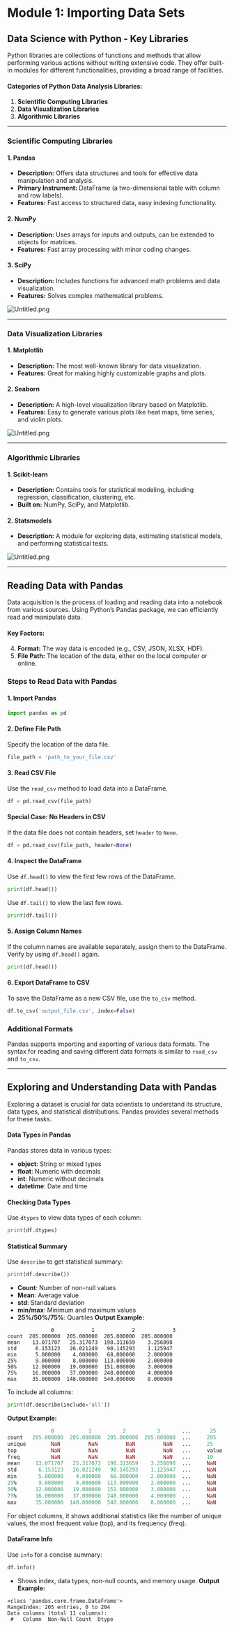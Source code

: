 

# Module 1: Importing Data Sets
## Data Science with Python - Key Libraries
Python libraries are collections of functions and methods that allow performing various actions without writing extensive code. They offer built-in modules for different functionalities, providing a broad range of facilities.
#### Categories of Python Data Analysis Libraries:
1. **Scientific Computing Libraries**
2. **Data Visualization Libraries**
3. **Algorithmic Libraries**

___
### Scientific Computing Libraries
#### 1. **Pandas**
- **Description:** Offers data structures and tools for effective data manipulation and analysis.
- **Primary Instrument:** DataFrame (a two-dimensional table with column and row labels).
- **Features:** Fast access to structured data, easy indexing functionality.
#### 2. **NumPy**
- **Description:** Uses arrays for inputs and outputs, can be extended to objects for matrices.
- **Features:** Fast array processing with minor coding changes.
#### 3. **SciPy**
- **Description:** Includes functions for advanced math problems and data visualization.
- **Features:** Solves complex mathematical problems.

![Untitled.png](https://prod-files-secure.s3.us-west-2.amazonaws.com/03e82b26-cccb-4906-bb56-adabcbdc0655/997ac361-58a8-4f04-bb0f-79fea4baa761/Untitled.png?X-Amz-Algorithm=AWS4-HMAC-SHA256&X-Amz-Content-Sha256=UNSIGNED-PAYLOAD&X-Amz-Credential=ASIAZI2LB466UGNOQPN4%2F20250206%2Fus-west-2%2Fs3%2Faws4_request&X-Amz-Date=20250206T191145Z&X-Amz-Expires=3600&X-Amz-Security-Token=IQoJb3JpZ2luX2VjEEsaCXVzLXdlc3QtMiJGMEQCIFmhlw9HB26j%2FZ%2Fi5JuptAMbBZhCDDFh7XphlR6rRwhtAiB9tgc1Z4yRcWsCNr%2BxI6dOqxmdqveOf3EnvWsX%2FkU05Cr%2FAwhjEAAaDDYzNzQyMzE4MzgwNSIMLjo4Y1muu6YCdpDjKtwDI%2Bm4JyjVfMX1QMpmLYwOit6QxN1cwO2%2FRX8N%2F0u0oZj%2BJUyxhtMmeyKMRspMSqM7YY3%2FuR5eSez81WqijM5DyXih3o9z0JJKYPfszvDaupJ5uGo7Ymy%2FCanOTBnAqcO2mgZ%2BUTYcXDWVTsJDc87mihL1Lpa9Hy9O2Z3p%2FX6sD2nzkTFW1EJFrU%2FP8pkHOhCP5fcral6AOh53IwxAiYpKuR8YgDTO%2Bi%2BtqEhwpxCL9I8KS7n8hEduIJNIhlQlBFXhkxZws4PeyA7xJl563X5WEV%2Bml%2BIasBrJ9C0qWrq9HZy6XqXnfvNGDbqzjFyPQofF4GTypx98h13BJbWNq4KL2%2BW%2BPTcho%2B%2BrlOjnH1OpefGUFxuc%2Fkfbb0MGCu7wtXm58auXLNyzIZDRZ6%2FAd%2BDBqY6R83Gqn3d3TuDUtUgv45lkWT3zqVGrIWi7LnVqScRIHR3iK9hgRO879EPLXCoHBofWvLP%2Fxfni4XAKO%2BNPyG9dwF9kSWnkGwb4n9o0XqxI5lTFS7sTKxwMAKDP4T0hGeYGl3SdGbMtiDMB78P9OK7TxaR8kPC9OuNrPL9zUpi%2BbFO1ByoRPftnO7wqyv36jB8tbUQ8xi7RX873XsbUcg5bOaEBaAHjzcBOYd4w6fuTvQY6pgFI1VNq39Bst7ILdnYkcue4l0E4NWh%2BMGBMK1LjC5jnJcyljaXhJ9KK0NAzeWqB4MGX4MAi2Isx0EnAaTz2uhXSZtfx1ehGsFtyBoPArkSYKUoMxppWKrOBQEg4Wfss71gxWCnOwEHLd%2Fpu%2FMWc8OvmxLCTtKC2O2dzhjYJqa9J0%2BRSJaPv6QxfLsR3fL2v%2F1Q6iGolTQKVckItrwd9i7VPM4Zf83Ru&X-Amz-Signature=e94f73dda7e5a517b88632da7360722d735e21c663789c55a191ab5a9ec804d2&X-Amz-SignedHeaders=host&x-id=GetObject)
___
### Data Visualization Libraries
#### 1. **Matplotlib**
- **Description:** The most well-known library for data visualization.
- **Features:** Great for making highly customizable graphs and plots.
#### 2. **Seaborn**
- **Description:** A high-level visualization library based on Matplotlib.
- **Features:** Easy to generate various plots like heat maps, time series, and violin plots.

![Untitled.png](https://prod-files-secure.s3.us-west-2.amazonaws.com/03e82b26-cccb-4906-bb56-adabcbdc0655/733d1e42-5a53-4fd8-90c1-3d85254369a6/Untitled.png?X-Amz-Algorithm=AWS4-HMAC-SHA256&X-Amz-Content-Sha256=UNSIGNED-PAYLOAD&X-Amz-Credential=ASIAZI2LB466XQYINVDF%2F20250206%2Fus-west-2%2Fs3%2Faws4_request&X-Amz-Date=20250206T191144Z&X-Amz-Expires=3600&X-Amz-Security-Token=IQoJb3JpZ2luX2VjEEsaCXVzLXdlc3QtMiJIMEYCIQCARKSRC2UIXz4GcSwZx7fKdxQWde0aYKBWs1nlJe6ZpwIhAPtWlPhEU%2BK87DFcgkWGnozpmC7AGd%2B5vJPRHGn0WURAKv8DCGMQABoMNjM3NDIzMTgzODA1IgzqXuS0ab6Q7rFuGg8q3AOmrL16SBs9OUqKjZRXmRuRFKKDzgaDAgGWf286oX%2BXJHHStkFheLpRi5ZA2650hN%2BAVBRKKiIMtN3l8Bhae37zPZIBlO15ZH9Bhk5dviPvsoHp%2FwNUrzvbWfb98Lku0xKu0qTBOfwfgJXFSklfwwa2ogc6yLbFqOxU4uNdxbFn78leS6e7kBK%2FQ7zWjoHBQMPHjZswb1wuGKiOU185z3XmBenIFQmOLtS%2FDq334xb7x8SlqQRDwsWoFj23kYz5yVivi7rLrwWQ3PyaOaT49ysyVIiRHtjhyUoeEV05qgHxU56zqMoIn77tsWaspc65yXplAEXjIQWP%2BTD5TDMhUgKhn2Lwq%2FD6s2JEAxwqEsq%2FhxJyGo5%2F9DBlEftlcNYFVtX6lOv%2BpvPbEc5AcEXqUfws8fo7C89JLXXKSiYZ%2Btp8qgJsLqSF91p7zcRR3WchT929LBUos7pX15CMzARqn1AAc15607M1SAa8RlB7kJoCCCEufYBygJZezNUEH5HG8sP83SrJn6rT5W5Kp9AbevQPUrnV4yT3D4fx14TBiVLhi%2BdcF3ZzL8dqsERb2B%2BvR4rYSED4nIMzKL9gVrxKo5b3gX3cCzaoOBAY6itodGMNB8APOW1AQF2e5u2NgjDa%2B5O9BjqkAb6XYJNan%2B1dexyr03ln6IxxB47yXRVw%2ByZbcVDpMnuo0nTwm7GO%2F3dpGNMQyjzmiJ62T6ysV4WDwoeN9dpP1XqlkCLDwYiRav6SlbQSLpP5B3VGfLaKVKh8t8mbBGMh%2FgI6xdFI2QKrU1nYyT4vf6jYeNRha2kQUW3XKF9qlMJFHaQMp94NegF3X5e7VYyxrDLxDyD9WyrcczfMUuONxjG5mojl&X-Amz-Signature=44455aa93f5df90831792f4cc0d5e9f64c1fb5760569d7a5fb3674b0f1a2d34a&X-Amz-SignedHeaders=host&x-id=GetObject)
___
### Algorithmic Libraries
#### 1. **Scikit-learn**
- **Description:** Contains tools for statistical modeling, including regression, classification, clustering, etc.
- **Built on:** NumPy, SciPy, and Matplotlib.
#### 2. **Statsmodels**
- **Description:** A module for exploring data, estimating statistical models, and performing statistical tests.

![Untitled.png](https://prod-files-secure.s3.us-west-2.amazonaws.com/03e82b26-cccb-4906-bb56-adabcbdc0655/c62885f5-417d-4179-834f-d68f8f2bdf39/Untitled.png?X-Amz-Algorithm=AWS4-HMAC-SHA256&X-Amz-Content-Sha256=UNSIGNED-PAYLOAD&X-Amz-Credential=ASIAZI2LB466XQYINVDF%2F20250206%2Fus-west-2%2Fs3%2Faws4_request&X-Amz-Date=20250206T191144Z&X-Amz-Expires=3600&X-Amz-Security-Token=IQoJb3JpZ2luX2VjEEsaCXVzLXdlc3QtMiJIMEYCIQCARKSRC2UIXz4GcSwZx7fKdxQWde0aYKBWs1nlJe6ZpwIhAPtWlPhEU%2BK87DFcgkWGnozpmC7AGd%2B5vJPRHGn0WURAKv8DCGMQABoMNjM3NDIzMTgzODA1IgzqXuS0ab6Q7rFuGg8q3AOmrL16SBs9OUqKjZRXmRuRFKKDzgaDAgGWf286oX%2BXJHHStkFheLpRi5ZA2650hN%2BAVBRKKiIMtN3l8Bhae37zPZIBlO15ZH9Bhk5dviPvsoHp%2FwNUrzvbWfb98Lku0xKu0qTBOfwfgJXFSklfwwa2ogc6yLbFqOxU4uNdxbFn78leS6e7kBK%2FQ7zWjoHBQMPHjZswb1wuGKiOU185z3XmBenIFQmOLtS%2FDq334xb7x8SlqQRDwsWoFj23kYz5yVivi7rLrwWQ3PyaOaT49ysyVIiRHtjhyUoeEV05qgHxU56zqMoIn77tsWaspc65yXplAEXjIQWP%2BTD5TDMhUgKhn2Lwq%2FD6s2JEAxwqEsq%2FhxJyGo5%2F9DBlEftlcNYFVtX6lOv%2BpvPbEc5AcEXqUfws8fo7C89JLXXKSiYZ%2Btp8qgJsLqSF91p7zcRR3WchT929LBUos7pX15CMzARqn1AAc15607M1SAa8RlB7kJoCCCEufYBygJZezNUEH5HG8sP83SrJn6rT5W5Kp9AbevQPUrnV4yT3D4fx14TBiVLhi%2BdcF3ZzL8dqsERb2B%2BvR4rYSED4nIMzKL9gVrxKo5b3gX3cCzaoOBAY6itodGMNB8APOW1AQF2e5u2NgjDa%2B5O9BjqkAb6XYJNan%2B1dexyr03ln6IxxB47yXRVw%2ByZbcVDpMnuo0nTwm7GO%2F3dpGNMQyjzmiJ62T6ysV4WDwoeN9dpP1XqlkCLDwYiRav6SlbQSLpP5B3VGfLaKVKh8t8mbBGMh%2FgI6xdFI2QKrU1nYyT4vf6jYeNRha2kQUW3XKF9qlMJFHaQMp94NegF3X5e7VYyxrDLxDyD9WyrcczfMUuONxjG5mojl&X-Amz-Signature=7f5c6037f09c9e5a4c7d478de5d273a97c99bb5d7338654d0e8b0c96ddac71c9&X-Amz-SignedHeaders=host&x-id=GetObject)
___
## Reading Data with Pandas
Data acquisition is the process of loading and reading data into a notebook from various sources. Using Python’s Pandas package, we can efficiently read and manipulate data.
#### Key Factors:
4. **Format:** The way data is encoded (e.g., CSV, JSON, XLSX, HDF).
5. **File Path:** The location of the data, either on the local computer or online.
### Steps to Read Data with Pandas
#### 1. **Import Pandas**
```python
import pandas as pd
```
#### 2. **Define File Path**
Specify the location of the data file.
```python
file_path = 'path_to_your_file.csv'
```
#### 3. **Read CSV File**
Use the `read_csv` method to load data into a DataFrame.
```python
df = pd.read_csv(file_path)
```
#### Special Case: No Headers in CSV
If the data file does not contain headers, set `header` to `None`.
```python
df = pd.read_csv(file_path, header=None)
```
#### 4. **Inspect the DataFrame**
Use `df.head()` to view the first few rows of the DataFrame.
```python
print(df.head())
```
Use `df.tail()` to view the last few rows.
```python
print(df.tail())
```
#### 5. **Assign Column Names**
If the column names are available separately, assign them to the DataFrame.
Verify by using `df.head()` again.
```python
print(df.head())
```
#### 6. **Export DataFrame to CSV**
To save the DataFrame as a new CSV file, use the `to_csv` method.
```python
df.to_csv('output_file.csv', index=False)
```
### Additional Formats
Pandas supports importing and exporting of various data formats. The syntax for reading and saving different data formats is similar to `read_csv` and `to_csv`.
___
## Exploring and Understanding Data with Pandas
Exploring a dataset is crucial for data scientists to understand its structure, data types, and statistical distributions. Pandas provides several methods for these tasks.
#### Data Types in Pandas
Pandas stores data in various types:
- **object**: String or mixed types
- **float**: Numeric with decimals
- **int**: Numeric without decimals
- **datetime**: Date and time
#### Checking Data Types
Use `dtypes` to view data types of each column:
```python
print(df.dtypes)
```
#### Statistical Summary
Use `describe` to get statistical summary:
```python
print(df.describe())
```
- **Count**: Number of non-null values
- **Mean**: Average value
- **std**: Standard deviation
- **min/max**: Minimum and maximum values
- **25%/50%/75%**: Quartiles
**Output Example:**
```plain text
              0            1            2            3
count  205.000000  205.000000  205.000000  205.000000
mean    13.071707   25.317073  198.313659    3.256098
std      6.153123   26.021249   90.145293    1.125947
min      5.000000    4.000000   68.000000    2.000000
25%      9.000000    8.000000  113.000000    2.000000
50%     12.000000   19.000000  151.000000    3.000000
75%     16.000000   37.000000  248.000000    4.000000
max     35.000000  148.000000  540.000000    8.000000
```
To include all columns:
```python
print(df.describe(include='all'))
```
**Output Example:**
```r
              0           1          2          3       ...      25       26       27
count   205.000000  205.000000  205.000000  205.000000  ...     205      205      205
unique        NaN         NaN         NaN         NaN   ...     25       25       25
top           NaN         NaN         NaN         NaN   ...     value    value    value
freq          NaN         NaN         NaN         NaN   ...     10       10       10
mean     13.071707   25.317073  198.313659    3.256098  ...     NaN      NaN      NaN
std       6.153123   26.021249   90.145293    1.125947  ...     NaN      NaN      NaN
min       5.000000    4.000000   68.000000    2.000000  ...     NaN      NaN      NaN
25%       9.000000    8.000000  113.000000    2.000000  ...     NaN      NaN      NaN
50%      12.000000   19.000000  151.000000    3.000000  ...     NaN      NaN      NaN
75%      16.000000   37.000000  248.000000    4.000000  ...     NaN      NaN      NaN
max      35.000000  148.000000  540.000000    8.000000  ...     NaN      NaN      NaN
```
For object columns, it shows additional statistics like the number of unique values, the most frequent value (top), and its frequency (freq).
#### DataFrame Info
Use `info` for a concise summary:
```python
df.info()
```
- Shows index, data types, non-null counts, and memory usage.
**Output Example:**
```less
<class 'pandas.core.frame.DataFrame'>
RangeIndex: 205 entries, 0 to 204
Data columns (total 11 columns):
 #   Column  Non-Null Count  Dtype
